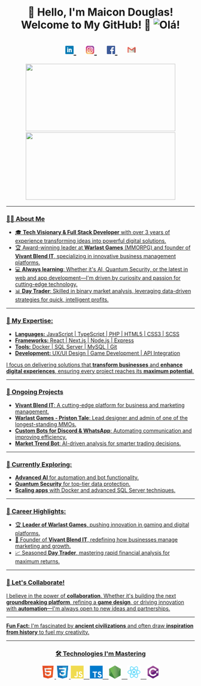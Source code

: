 <div align="center">
 <h1>
  👋 Hello, I'm Maicon Douglas! Welcome to My GitHub! 🚀
  <img alt="Olá!" src="https://media.giphy.com/media/f5qNV3rAAooViWSWQ7/giphy.gif" width="45px">
  <br /> <br>
  <a  target="_blank" href="https://www.linkedin.com/in/maiconndouglas/">
    <img alt="Linkedin" width="22px" src="https://raw.githubusercontent.com/MaiiconDouglas/MaiiconDouglas/4f9eaa09807f6760115bb6707970f59eb6fa41c7/.github/linkedin.svg?token=ALMMP4VY5DTHVZ2BPZZZ4N27HBJ4I" />
  </a>&nbsp;&nbsp;&nbsp;
  <a target="_blank" href="https://www.instagram.com/maiiconndouglasd/">
      <img alt="Instagram" width="22px" src="https://raw.githubusercontent.com/MaiiconDouglas/MaiiconDouglas/4f9eaa09807f6760115bb6707970f59eb6fa41c7/.github/instagram.svg?token=ALMMP4UODVJS55FKLLOV4SC7HBJ4I" />
  </a>&nbsp;&nbsp;&nbsp;
  <a target="_blank" href="https://www.facebook.com/MaiiconDouglasd">
     <img alt="Facebook" width="22px" src="https://raw.githubusercontent.com/MaiiconDouglas/MaiiconDouglas/4f9eaa09807f6760115bb6707970f59eb6fa41c7/.github/facebook.svg?token=ALMMP4TB4QLAZY6NCGFHOX27HBJ4E" />
  </a>&nbsp;&nbsp;&nbsp;
 <a target="_blank" href="mailto:maiicondouglasd@hotmail.com">
    <img alt="Email" width="22px" src="https://raw.githubusercontent.com/MaiiconDouglas/MaiiconDouglas/4f9eaa09807f6760115bb6707970f59eb6fa41c7/.github/gmail.svg?token=ALMMP4SOHS4UXKMXGPR563C7HBJ4G" />
  </a>
 </h1>
</div>

<div align="center">
  <a href="https://github.com/MaiiconDouglas">
  <img height="180em" src="https://github-readme-stats.vercel.app/api?username=MaiiconDouglas&show_icons=true&theme=dark" width="400px" />
  <img height="180em" src="https://github-readme-stats.vercel.app/api/top-langs/?username=MaiiconDouglas&layout=compact&theme=dark" width="400px" />
  <br>
</div>

---

### 🧑‍💻 About Me
- 🎓 **Tech Visionary & Full Stack Developer** with over 3 years of experience transforming ideas into powerful digital solutions.
- 🏆 Award-winning leader at **Warlast Games** (MMORPG) and founder of **Vivant Blend IT**, specializing in innovative business management platforms.
- 💻 **Always learning**: Whether it's AI, Quantum Security, or the latest in web and app development—I'm driven by curiosity and passion for cutting-edge technology.
- 📊 **Day Trader**: Skilled in binary market analysis, leveraging data-driven strategies for quick, intelligent profits.

---

### 🔧 My Expertise:
- **Languages:** JavaScript | TypeScript | PHP | HTML5 | CSS3 | SCSS
- **Frameworks:** React | Next.js | Node.js | Express
- **Tools:** Docker | SQL Server | MySQL | Git
- **Development:** UX/UI Design | Game Development | API Integration

I focus on delivering solutions that **transform businesses** and **enhance digital experiences**, ensuring every project reaches its **maximum potential**.

---

### 🚀 Ongoing Projects
- **Vivant Blend IT**: A cutting-edge platform for business and marketing management.
- **Warlast Games - Priston Tale**: Lead designer and admin of one of the longest-standing MMOs.
- **Custom Bots for Discord & WhatsApp**: Automating communication and improving efficiency.
- **Market Trend Bot**: AI-driven analysis for smarter trading decisions.

---

### 🌱 Currently Exploring:
- **Advanced AI** for automation and bot functionality.
- **Quantum Security** for top-tier data protection.
- **Scaling apps** with Docker and advanced SQL Server techniques.

---

### 🌟 Career Highlights:
- 🏆 **Leader of Warlast Games**, pushing innovation in gaming and digital platforms.
- 💼 Founder of **Vivant Blend IT**, redefining how businesses manage marketing and growth.
- 📈 Seasoned **Day Trader**, mastering rapid financial analysis for maximum returns.

---

### 🤝 Let's Collaborate!
I believe in the power of **collaboration**. Whether it's building the next **groundbreaking platform**, refining a **game design**, or driving innovation with **automation**—I'm always open to new ideas and partnerships.

---

**Fun Fact:** I'm fascinated by **ancient civilizations** and often draw **inspiration from history** to fuel my creativity.

---

<div align="center">

### 🛠️ Technologies I'm Mastering

  <img height="35" src="https://raw.githubusercontent.com/devicons/devicon/master/icons/html5/html5-original.svg">
  <img height="35" src="https://raw.githubusercontent.com/devicons/devicon/master/icons/css3/css3-original.svg">
  <img height="35" src="https://raw.githubusercontent.com/devicons/devicon/master/icons/javascript/javascript-plain.svg">&nbsp;&nbsp;&nbsp;
  <img height="35" src="https://raw.githubusercontent.com/devicons/devicon/master/icons/typescript/typescript-plain.svg">&nbsp;&nbsp;&nbsp;
  <img height="35" src="https://raw.githubusercontent.com/github/explore/80688e429a7d4ef2fca1e82350fe8e3517d3494d/topics/nodejs/nodejs.png">&nbsp;&nbsp;&nbsp;
  <img height="35" src="https://raw.githubusercontent.com/devicons/devicon/master/icons/react/react-original.svg">&nbsp;&nbsp;&nbsp;
  <img height="35" src="https://raw.githubusercontent.com/devicons/devicon/master/icons/csharp/csharp-original.svg">

</div>
